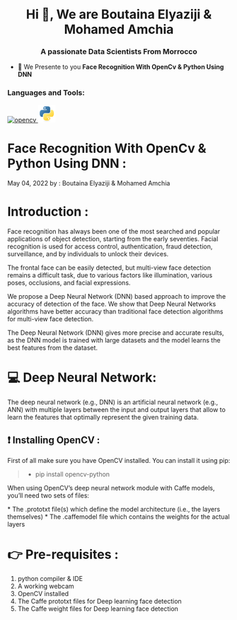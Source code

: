 <h1 align="center">Hi 👋, We are Boutaina Elyaziji & Mohamed Amchia</h1>
<h3 align="center">A passionate Data Scientists From Morrocco</h3>

- 🔭 We Presente to you **Face Recognition With OpenCv & Python Using DNN**

<p align="left">
</p>

<h3 align="left">Languages and Tools:</h3>
<p align="left"> <a href="https://opencv.org/" target="_blank" rel="noreferrer"> <img src="https://www.vectorlogo.zone/logos/opencv/opencv-icon.svg" alt="opencv" width="40" height="40"/> </a> <a href="https://www.python.org" target="_blank" rel="noreferrer"> <img src="https://raw.githubusercontent.com/devicons/devicon/master/icons/python/python-original.svg" alt="python" width="40" height="40"/> </a> </p>



# Face Recognition With OpenCv & Python Using DNN : 


May 04, 2022 by : Boutaina Elyaziji & Mohamed Amchia 


# Introduction :


Face recognition has always been one of the most searched and popular applications of object detection, starting from the early seventies. 
Facial recognition is used for access control, authentication, fraud detection, surveillance, and by individuals to unlock their devices.


The frontal face can be easily detected, but multi-view face detection remains a difficult task, due to various factors like illumination, various poses, occlusions, and facial expressions. 

We propose a Deep Neural Network (DNN) based approach to improve the accuracy of detection of the face. We show that Deep Neural Networks algorithms have better accuracy than traditional face detection algorithms for multi-view face detection.

The Deep Neural Network (DNN) gives more precise and accurate results, as the DNN model is trained with large datasets and the model learns the best features from the dataset.



# 💻 Deep Neural Network:


The deep neural network (e.g., DNN) is an artificial neural network (e.g., ANN) with multiple layers between the input and output layers that allow to learn the features that optimally represent the given training data.


## :exclamation: Installing OpenCV :

<p>First of all make sure you have OpenCV installed. You can install it using pip:</p>

> * pip install opencv-python
	

<p>When using OpenCV’s deep neural network module with Caffe models, you’ll need two sets of files:</p>
* The .prototxt file(s) which define the model architecture (i.e., the layers themselves)
* The .caffemodel file which contains the weights for the actual layers

#  :point_right: Pre-requisites :
1. python compiler & IDE 
2. A working webcam
3. OpenCV installed
4. The Caffe prototxt files for Deep learning face detection
5. The Caffe weight files for Deep learning face detection
